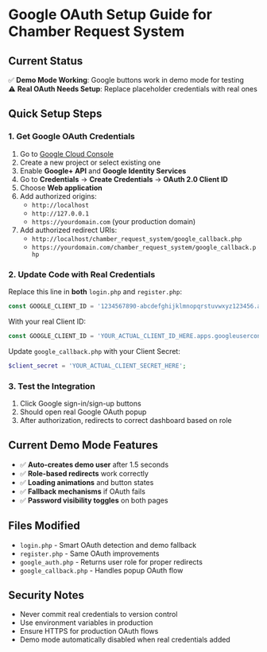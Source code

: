 # Google OAuth Setup Guide for Chamber Request System

## Current Status
✅ **Demo Mode Working**: Google buttons work in demo mode for testing  
⚠️ **Real OAuth Needs Setup**: Replace placeholder credentials with real ones

## Quick Setup Steps

### 1. Get Google OAuth Credentials
1. Go to [Google Cloud Console](https://console.cloud.google.com/)
2. Create a new project or select existing one
3. Enable **Google+ API** and **Google Identity Services**
4. Go to **Credentials** → **Create Credentials** → **OAuth 2.0 Client ID**
5. Choose **Web application**
6. Add authorized origins:
   - `http://localhost`
   - `http://127.0.0.1`
   - `https://yourdomain.com` (your production domain)
7. Add authorized redirect URIs:
   - `http://localhost/chamber_request_system/google_callback.php`
   - `https://yourdomain.com/chamber_request_system/google_callback.php`

### 2. Update Code with Real Credentials

Replace this line in **both** `login.php` and `register.php`:
```javascript
const GOOGLE_CLIENT_ID = '1234567890-abcdefghijklmnopqrstuvwxyz123456.apps.googleusercontent.com';
```

With your real Client ID:
```javascript
const GOOGLE_CLIENT_ID = 'YOUR_ACTUAL_CLIENT_ID_HERE.apps.googleusercontent.com';
```

Update `google_callback.php` with your Client Secret:
```php
$client_secret = 'YOUR_ACTUAL_CLIENT_SECRET_HERE';
```

### 3. Test the Integration
1. Click Google sign-in/sign-up buttons
2. Should open real Google OAuth popup
3. After authorization, redirects to correct dashboard based on role

## Current Demo Mode Features
- ✅ **Auto-creates demo user** after 1.5 seconds
- ✅ **Role-based redirects** work correctly  
- ✅ **Loading animations** and button states
- ✅ **Fallback mechanisms** if OAuth fails
- ✅ **Password visibility toggles** on both pages

## Files Modified
- `login.php` - Smart OAuth detection and demo fallback
- `register.php` - Same OAuth improvements  
- `google_auth.php` - Returns user role for proper redirects
- `google_callback.php` - Handles popup OAuth flow

## Security Notes
- Never commit real credentials to version control
- Use environment variables in production
- Ensure HTTPS for production OAuth flows
- Demo mode automatically disabled when real credentials added
